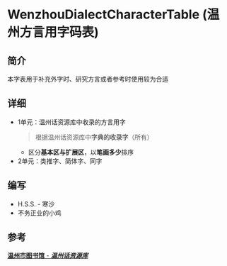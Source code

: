 # WenzhouDialectCharacterTable (温州方言用字码表)

## 简介

本字表用于补充外字时、研究方言或者参考时使用较为合适

## 详细

- 1单元：温州话资源库中收录的方言用字
  > 根据温州话资源库中**字典的收录字**（所有）
  - 区分**基本区与扩展区**，以**笔画多少**排序
- 2单元：类推字、简体字、同字
  
## 编写

- H.S.S. - 寒沙
- 不务正业的小鸡

## 参考
[**温州市图书馆** - ***温州话资源库***](http://wzhcd.db.wzlib.cn/)
